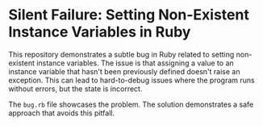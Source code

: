 # Silent Failure: Setting Non-Existent Instance Variables in Ruby

This repository demonstrates a subtle bug in Ruby related to setting non-existent instance variables.  The issue is that assigning a value to an instance variable that hasn't been previously defined doesn't raise an exception. This can lead to hard-to-debug issues where the program runs without errors, but the state is incorrect.

The `bug.rb` file showcases the problem. The solution demonstrates a safe approach that avoids this pitfall.
